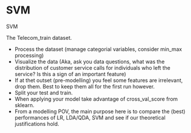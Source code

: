 # SVM
SVM

The Telecom_train dataset.

- Process the dataset (manage categorial variables, consider min_max processing)
- Visualize the data (Aka, ask you data questions, what was the distribution of customer service calls for 
  individuals who left the service? Is this a sign of an important feature)
- If at thet outset (pre-modelling) you feel some features are irrelevant, drop them. Best to keep them 
   all for the first run however. 
- Split your test and train.
- When applying your model take advantage of  cross_val_score from sklearn.
- From a modelling POV, the main purpose here is to compare the (best) performances of LR, LDA/QDA, SVM and 
  see if our theoretical justifications hold. 
  
